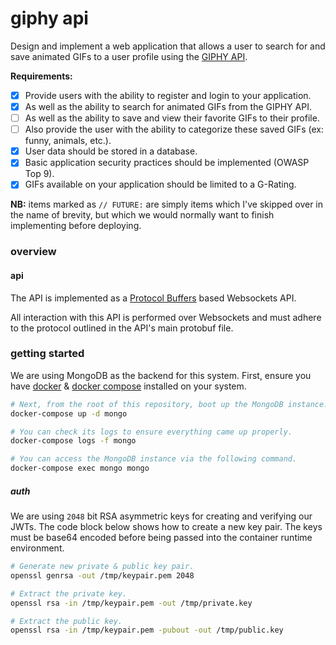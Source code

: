 giphy api
=========
Design and implement a web application that allows a user to search for and save animated GIFs to a user profile using the [GIPHY API](https://developers.giphy.com/docs/).

**Requirements:**
- [x] Provide users with the ability to register and login to your application.
- [x] As well as the ability to search for animated GIFs from the GIPHY API.
- [ ] As well as the ability to save and view their favorite GIFs to their profile.
- [ ] Also provide the user with the ability to categorize these saved GIFs (ex: funny, animals, etc.).
- [x] User data should be stored in a database.
- [x] Basic application security practices should be implemented (OWASP Top 9).
- [x] GIFs available on your application should be limited to a G-Rating.

**NB:** items marked as `// FUTURE:` are simply items which I've skipped over in the name of brevity, but which we would normally want to finish implementing before deploying.

### overview
#### api
The API is implemented as a [Protocol Buffers](https://developers.google.com/protocol-buffers/docs/overview) based Websockets API.

All interaction with this API is performed over Websockets and must adhere to the protocol outlined in the API's main protobuf file.

### getting started
We are using MongoDB as the backend for this system. First, ensure you have [docker](https://docs.docker.com/install/#supported-platforms) & [docker compose](https://docs.docker.com/compose/install/) installed on your system.

```bash
# Next, from the root of this repository, boot up the MongoDB instance.
docker-compose up -d mongo

# You can check its logs to ensure everything came up properly.
docker-compose logs -f mongo

# You can access the MongoDB instance via the following command.
docker-compose exec mongo mongo
```










##### auth
We are using `2048` bit RSA asymmetric keys for creating and verifying our JWTs. The code block below shows how to create a new key pair. The keys must be base64 encoded before being passed into the container runtime environment.
```bash
# Generate new private & public key pair.
openssl genrsa -out /tmp/keypair.pem 2048

# Extract the private key.
openssl rsa -in /tmp/keypair.pem -out /tmp/private.key

# Extract the public key.
openssl rsa -in /tmp/keypair.pem -pubout -out /tmp/public.key
```
